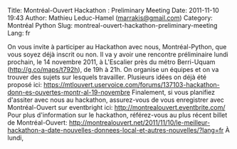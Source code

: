 Title: Montréal-Ouvert Hackathon : Preliminary Meeting
Date: 2011-11-10 19:43
Author: Mathieu Leduc-Hamel (marrakis@gmail.com)
Category: Montréal Python
Slug: montreal-ouvert-hackathon-preliminary-meeting
Lang: fr

On vous invite à participer au Hackathon avec nous, Montréal-Python, que
vous soyez déjà inscrit ou non. Il va y avoir une rencontre préliminaire
lundi prochain, le 14 novembre 2011, à L'Escalier près du métro
Berri-Uquam (http://g.co/maps/t792h), de 19h à 21h. On organise un
équipes et on va trouver des sujets sur lesquels travailler. Plusieurs
idées on déjà été proposé ici:
https://mtlouvert.uservoice.com/forums/137103-hackathon-donn-es-ouvertes-montr-al-19-novembre
Finalement, si vous planifiez d'assiter avec nous au hackathon,
assurez-vous de vous enregistrer avec Montréal-Ouvert sur eventbright
ici: http://montrealouvert.eventbrite.com/ Pour plus d'information sur
le hackathon, référez-vous au plus récent billet de Montréal-Ouvert:
http://montrealouvert.net/2011/11/10/le-meilleur-hackathon-a-date-nouvelles-donnees-local-et-autres-nouvelles/?lang=fr
À lundi,
